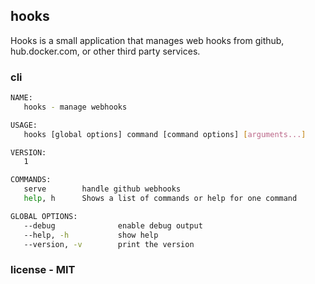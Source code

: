 ## hooks

Hooks is a small application that manages web hooks from github, hub.docker.com, or 
other third party services.


### cli

```bash
NAME:
   hooks - manage webhooks

USAGE:
   hooks [global options] command [command options] [arguments...]

VERSION:
   1

COMMANDS:
   serve        handle github webhooks
   help, h      Shows a list of commands or help for one command

GLOBAL OPTIONS:
   --debug              enable debug output
   --help, -h           show help
   --version, -v        print the version
```

### license - MIT
